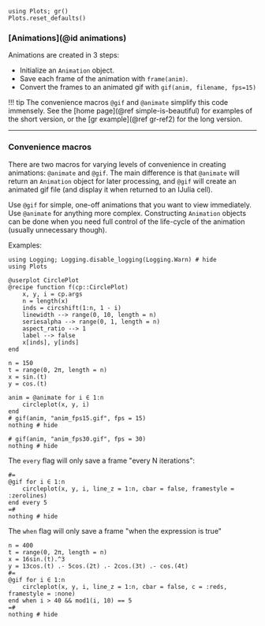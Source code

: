 ```@setup animations
using Plots; gr()
Plots.reset_defaults()
```

### [Animations](@id animations)

Animations are created in 3 steps:

- Initialize an `Animation` object.
- Save each frame of the animation with `frame(anim)`.
- Convert the frames to an animated gif with `gif(anim, filename, fps=15)`

!!! tip
    The convenience macros `@gif` and `@animate` simplify this code immensely.  See the [home page](@ref simple-is-beautiful) for examples of the short version, or the [gr example](@ref gr-ref2) for the long version.

---

### Convenience macros

There are two macros for varying levels of convenience in creating animations: `@animate` and `@gif`.  The main difference is that `@animate` will return an `Animation` object for later processing, and `@gif` will create an animated gif file (and display it when returned to an IJulia cell).

Use `@gif` for simple, one-off animations that you want to view immediately.  Use `@animate` for anything more complex.  Constructing `Animation` objects can be done when you need full control of the life-cycle of the animation (usually unnecessary though).

Examples:

```@example animations
using Logging; Logging.disable_logging(Logging.Warn) # hide
using Plots

@userplot CirclePlot
@recipe function f(cp::CirclePlot)
    x, y, i = cp.args
    n = length(x)
    inds = circshift(1:n, 1 - i)
    linewidth --> range(0, 10, length = n)
    seriesalpha --> range(0, 1, length = n)
    aspect_ratio --> 1
    label --> false
    x[inds], y[inds]
end

n = 150
t = range(0, 2π, length = n)
x = sin.(t)
y = cos.(t)

anim = @animate for i ∈ 1:n
    circleplot(x, y, i)
end
# gif(anim, "anim_fps15.gif", fps = 15)
nothing # hide
```

```@example animations
# gif(anim, "anim_fps30.gif", fps = 30)
nothing # hide
```

The `every` flag will only save a frame "every N iterations":

```@example animations
#=
@gif for i ∈ 1:n
    circleplot(x, y, i, line_z = 1:n, cbar = false, framestyle = :zerolines)
end every 5
=#
nothing # hide
```

The `when` flag will only save a frame "when the expression is true"

```@example animations
n = 400
t = range(0, 2π, length = n)
x = 16sin.(t).^3
y = 13cos.(t) .- 5cos.(2t) .- 2cos.(3t) .- cos.(4t)
#=
@gif for i ∈ 1:n
    circleplot(x, y, i, line_z = 1:n, cbar = false, c = :reds, framestyle = :none)
end when i > 40 && mod1(i, 10) == 5
=#
nothing # hide
```

